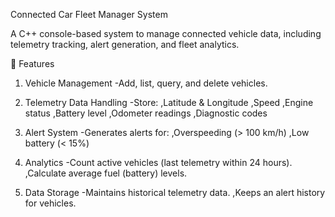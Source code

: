 Connected Car Fleet Manager System


A C++ console-based system to manage connected vehicle data, including telemetry tracking, alert generation, and fleet analytics.

🚗 Features
1. Vehicle Management
-Add, list, query, and delete vehicles.

2. Telemetry Data Handling
-Store:
,Latitude & Longitude
,Speed
,Engine status
,Battery level
,Odometer readings
,Diagnostic codes

3. Alert System
-Generates alerts for:
,Overspeeding (> 100 km/h)
,Low battery (< 15%)

4. Analytics
-Count active vehicles (last telemetry within 24 hours).
,Calculate average fuel (battery) levels.

5. Data Storage
-Maintains historical telemetry data.
,Keeps an alert history for vehicles.

